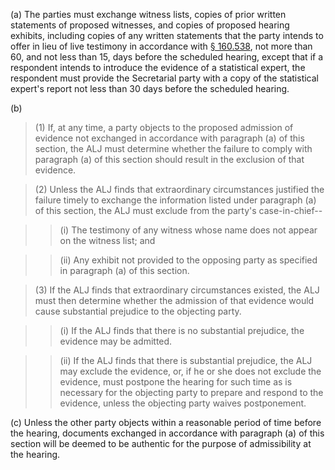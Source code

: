 (a) The parties must exchange witness lists, copies of prior written statements of proposed witnesses, and copies of proposed hearing exhibits, including copies of any written statements that the party intends to offer in lieu of live testimony in accordance with [§ 160.538](/hipaa/regulations/160-538-witnesses/), not more than 60, and not less than 15, days before the scheduled hearing, except that if a respondent intends to introduce the evidence of a statistical expert, the respondent must provide the Secretarial party with a copy of the statistical expert's report not less than 30 days before the scheduled hearing.

(b)

> (1) If, at any time, a party objects to the proposed admission of evidence not exchanged in accordance with paragraph (a) of this section, the ALJ must determine whether the failure to comply with paragraph (a) of this section should result in the exclusion of that evidence.

> (2) Unless the ALJ finds that extraordinary circumstances justified the failure timely to exchange the information listed under paragraph (a) of this section, the ALJ must exclude from the party's case-in-chief--

> > (i) The testimony of any witness whose name does not appear on the witness list; and

> > (ii) Any exhibit not provided to the opposing party as specified in paragraph (a) of this section.

> (3) If the ALJ finds that extraordinary circumstances existed, the ALJ must then determine whether the admission of that evidence would cause substantial prejudice to the objecting party.

> > (i) If the ALJ finds that there is no substantial prejudice, the evidence may be admitted.
 
> > (ii) If the ALJ finds that there is substantial prejudice, the ALJ may exclude the evidence, or, if he or she does not exclude the evidence, must postpone the hearing for such time as is necessary for the objecting party to prepare and respond to the evidence, unless the objecting party waives postponement.

&#40;c) Unless the other party objects within a reasonable period of time before the hearing, documents exchanged in accordance with paragraph (a) of this section will be deemed to be authentic for the purpose of admissibility at the hearing.
